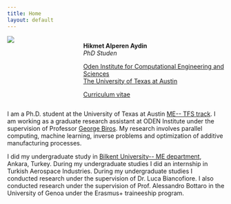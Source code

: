 ```yaml
---
title: Home
layout: default
---
```


<div id="twosided">
<div id="left" style="float: left; max-width: 30%;border: 10px"> 
    <img src="images/HAlperenAydin_foto.jpg" />
</div>
<div id="right" style="float: right; width: 65%; vertical-align: middle;">
<p> <b>Hikmet Alperen Aydin</b> <br> <em>PhD Studen</em> </p>
<p> <a href="https://oden.utexas.edu" target="blank">Oden Institute for Computational Engineering and Sciences</a><br>
<a href="https://utexas.edu" target="blank">The University of Texas at Austin</a></p>
<p> <a href="files/UmbertoVilla_cv.pdf">Curriculum vitae </a> </p>
</div>
</div>
<div id="clearer" style="clear: both"> </div>

I am a Ph.D. student at the University of Texas at Austin  [ME-- TFS track](https://www.me.utexas.edu/academics/graduate-program/areas-of-study/thermal-fluid-systems). I am working as a graduate research assistant at ODEN Institute under the supervision of Professor [George Biros](https://oden.utexas.edu/research/centers-and-groups/parallel-algorithms-for-data-analysis-and-simulation-group/). My research involves parallel computing, machine learning, inverse problems and optimization of additive manufacturing processes. 

I did my undergraduate study in [Bilkent University-- ME department](https://me.bilkent.edu.tr/), Ankara, Turkey. During my undergraduate studies I did an internship in Turkish Aerospace Industries. During my undergraduate studies I conducted research under the supervision of Dr. Luca Biancofiore. I also conducted research under the supervision of Prof. Alessandro Bottaro in the University of Genoa under the Erasmus+ traineeship program.







